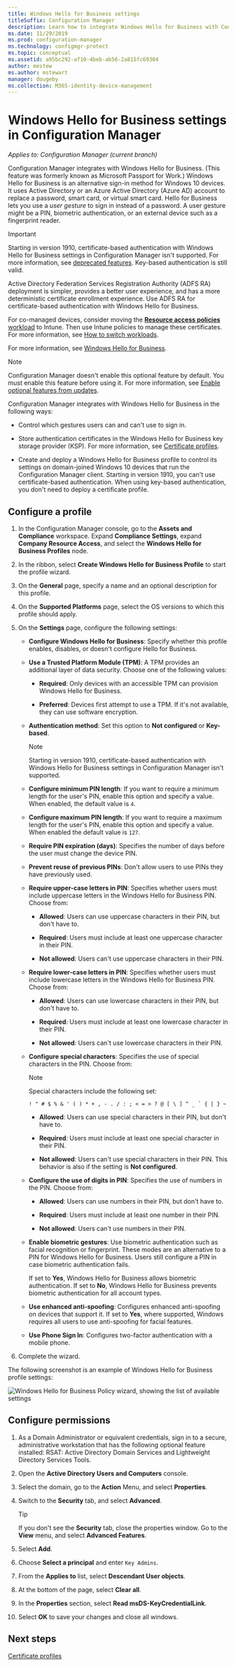 ```yaml
---
title: Windows Hello for Business settings
titleSuffix: Configuration Manager
description: Learn how to integrate Windows Hello for Business with Configuration Manager.
ms.date: 11/29/2019
ms.prod: configuration-manager
ms.technology: configmgr-protect
ms.topic: conceptual
ms.assetid: a95bc292-af10-4beb-ab56-2a815fc69304
author: mestew
ms.author: mstewart
manager: dougeby
ms.collection: M365-identity-device-management
---
```


# Windows Hello for Business settings in Configuration Manager

*Applies to: Configuration Manager (current branch)*

<!--1245704-->
Configuration Manager integrates with Windows Hello for Business. (This feature was formerly known as Microsoft Passport for Work.) Windows Hello for Business is an alternative sign-in method for Windows 10 devices. It uses Active Directory or an Azure Active Directory (Azure AD) account to replace a password, smart card, or virtual smart card. Hello for Business lets you use a *user gesture* to sign in instead of a password. A user gesture might be a PIN, biometric authentication, or an external device such as a fingerprint reader.

> [!Important]  
> Starting in version 1910, certificate-based authentication with Windows Hello for Business settings in Configuration Manager isn't supported. For more information, see [deprecated features](/configmgr/core/plan-design/changes/deprecated/removed-and-deprecated-cmfeatures). Key-based authentication is still valid.
>
> Active Directory Federation Services Registration Authority (ADFS RA) deployment is simpler, provides a better user experience, and has a more deterministic certificate enrollment experience. Use ADFS RA for certificate-based authentication with Windows Hello for Business.
>
> For co-managed devices, consider moving the [**Resource access policies** workload](/configmgr/comanage/workloads#resource-access-policies) to Intune. Then use Intune policies to manage these certificates. For more information, see [How to switch workloads](/configmgr/comanage/how-to-switch-workloads).

For more information, see [Windows Hello for Business](https://docs.microsoft.com/windows/security/identity-protection/hello-for-business/hello-identity-verification).

> [!Note]  
> Configuration Manager doesn't enable this optional feature by default. You must enable this feature before using it. For more information, see [Enable optional features from updates](/configmgr/core/servers/manage/install-in-console-updates#bkmk_options).<!--505213-->  

Configuration Manager integrates with Windows Hello for Business in the following ways:  

- Control which gestures users can and can't use to sign in.  

- Store authentication certificates in the Windows Hello for Business key storage provider (KSP). For more information, see [Certificate profiles](/configmgr/protect/deploy-use/introduction-to-certificate-profiles).  

- Create and deploy a Windows Hello for Business profile to control its settings on domain-joined Windows 10 devices that run the Configuration Manager client. Starting in version 1910, you can't use certificate-based authentication. When using key-based authentication, you don't need to deploy a certificate profile.

## Configure a profile  

1. In the Configuration Manager console, go to the **Assets and Compliance** workspace. Expand **Compliance Settings**, expand **Company Resource Access**, and select the **Windows Hello for Business Profiles** node.

1. In the ribbon, select **Create Windows Hello for Business Profile** to start the profile wizard.

1. On the **General** page, specify a name and an optional description for this profile.

1. On the **Supported Platforms** page, select the OS versions to which this profile should apply.

1. On the **Settings** page, configure the following settings:

    - **Configure Windows Hello for Business**: Specify whether this profile enables, disables, or doesn't configure Hello for Business.

    - **Use a Trusted Platform Module (TPM)**: A TPM provides an additional layer of data security. Choose one of the following values:  

      - **Required**: Only devices with an accessible TPM can provision Windows Hello for Business.  

      - **Preferred**: Devices first attempt to use a TPM. If it's not available, they can use software encryption.

    - **Authentication method**: Set this option to **Not configured** or **Key-based**.

        > [!NOTE]
        > Starting in version 1910, certificate-based authentication with Windows Hello for Business settings in Configuration Manager isn't supported.

    - **Configure minimum PIN length**: If you want to require a minimum length for the user's PIN, enable this option and specify a value. When enabled, the default value is `4`.

    - **Configure maximum PIN length**: If you want to require a maximum length for the user's PIN, enable this option and specify a value. When enabled the default value is `127`.

    - **Require PIN expiration (days)**: Specifies the number of days before the user must change the device PIN.

    - **Prevent reuse of previous PINs**: Don't allow users to use PINs they have previously used.

    - **Require upper-case letters in PIN**: Specifies whether users must include uppercase letters in the Windows Hello for Business PIN. Choose from:  

      - **Allowed**: Users can use uppercase characters in their PIN, but don't have to.

      - **Required**: Users must include at least one uppercase character in their PIN.  

      - **Not allowed**: Users can't use uppercase characters in their PIN.  

    - **Require lower-case letters in PIN**: Specifies whether users must include lowercase letters in the Windows Hello for Business PIN. Choose from:  

      - **Allowed**: Users can use lowercase characters in their PIN, but don't have to.

      - **Required**: Users must include at least one lowercase character in their PIN.  

      - **Not allowed**: Users can't use lowercase characters in their PIN.  

    - **Configure special characters**: Specifies the use of special characters in the PIN. Choose from:  

        > [!NOTE]
        > Special characters include the following set:
        >
        > ``` characters
        > ! " # $ % & ' ( ) * + , - . / : ; < = > ? @ [ \ ] ^ _ ` { | } ~
        > ```

      - **Allowed**: Users can use special characters in their PIN, but don't have to.  

      - **Required**: Users must include at least one special character in their PIN.  

      - **Not allowed**: Users can't use special characters in their PIN. This behavior is also if the setting is **Not configured**.  

    - **Configure the use of digits in PIN**: Specifies the use of numbers in the PIN. Choose from:

      - **Allowed**: Users can use numbers in their PIN, but don't have to.  

      - **Required**: Users must include at least one number in their PIN.  

      - **Not allowed**: Users can't use numbers in their PIN.

    - **Enable biometric gestures**: Use biometric authentication such as facial recognition or fingerprint. These modes are an alternative to a PIN for Windows Hello for Business. Users still configure a PIN in case biometric authentication fails.  

      If set to **Yes**, Windows Hello for Business allows biometric authentication. If set to **No**, Windows Hello for Business prevents biometric authentication for all account types.  

    - **Use enhanced anti-spoofing**: Configures enhanced anti-spoofing on devices that support it. If set to **Yes**, where supported, Windows requires all users to use anti-spoofing for facial features.  

    - **Use Phone Sign In**: Configures two-factor authentication with a mobile phone.

1. Complete the wizard.

The following screenshot is an example of Windows Hello for Business profile settings:  

![Windows Hello for Business Policy wizard, showing the list of available settings](../media/hello-for-business-settings.png)

## Configure permissions

1. As a Domain Administrator or equivalent credentials, sign in to a secure, administrative workstation that has the following optional feature installed: RSAT: Active Directory Domain Services and Lightweight Directory Services Tools.

1. Open the **Active Directory Users and Computers** console.

1. Select the domain, go to the **Action** Menu, and select **Properties**.

1. Switch to the **Security** tab, and select **Advanced**.

    > [!TIP]
    > If you don't see the **Security** tab, close the properties window. Go to the **View** menu, and select **Advanced Features**.

1. Select **Add**.

1. Choose **Select a principal** and enter `Key Admins`.

1. From the **Applies to** list, select **Descendant User objects**.

1. At the bottom of the page, select **Clear all**.

1. In the **Properties** section, select **Read msDS-KeyCredentialLink**.

1. Select **OK** to save your changes and close all windows.

## Next steps

[Certificate profiles](/configmgr/protect/deploy-use/introduction-to-certificate-profiles)

